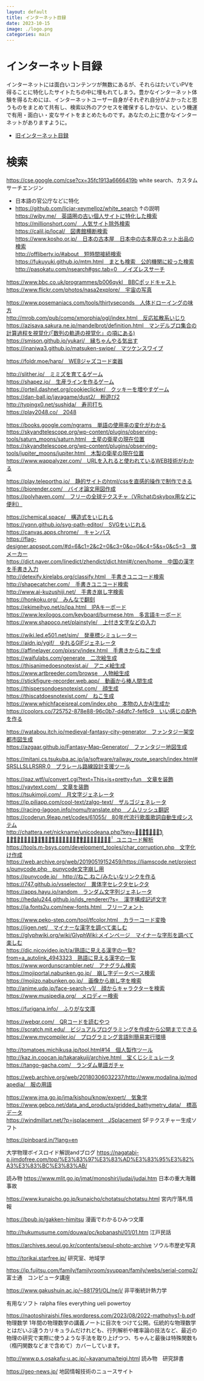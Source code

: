 ```yaml
---
layout: default
title: インターネット目録
date: 2023-10-15
image: ./logo.png
categories: main
---
```

# インターネット目録
インターネットには面白いコンテンツが無数にあるが、それらはたいていPVを得ることに特化したサイトたちの中に埋もれてしまう。豊かなインターネット体験を得るためには、インターネットユーザー自身がそれぞれ自分がよかったと思うものをまとめて共有し、検索以外のアクセスを確保するしかない、という機運で有用・面白い・変なサイトをまとめたものです。あなたの上に豊かなインターネットがありますように。  
- [旧インターネット目録](21)

# 検索
https://cse.google.com/cse?cx=35fc1913a6666419b white search、カスタムサーチエンジン
- 日本語の官公庁などに特化
- https://github.com/licjar-xeymelloz/white_search ↑の説明  
https://wiby.me/　英語圏の古い個人サイトに特化した検索  
https://millionshort.com/　人気サイト除外検索  
https://calil.jp/local/　図書館横断検索  
https://www.kosho.or.jp/　日本の古本屋　日本中の古本屋のネット出品の検索  
http://offliberty.io/#about　短時間接続検索  
https://fukuyuki.github.io/mtm.html　まとも検索　公的機関に絞った検索  
http://pasokatu.com/nsearch#gsc.tab=0　ノイズレスサーチ  


https://www.bbc.co.uk/programmes/b006qykl　BBCポッドキャスト  
https://www.flickr.com/photos/nasa2explore/　宇宙の写真  


https://www.posemaniacs.com/tools/thirtyseconds　人体ドローイングの味方  
http://mrob.com/pub/comp/xmorphia/ogl/index.html　反応拡散系いじり  
https://azisava.sakura.ne.jp/mandelbrot/definition.html　マンデルブロ集合の計算過程を視覚化(「数列の軌道の視覚化」の項にある)  
https://smison.github.io/yukari/　縁ちゃんやる気出す  
https://inaniwa3.github.io/matsuken-swipe/　マツケンスワイプ  


https://foldr.moe/harp/　WEBジャズコード楽器  


http://slither.io/　ミミズを育てるゲーム  
https://shapez.io/　生産ラインを作るゲーム  
https://orteil.dashnet.org/cookieclicker/　クッキーを増やすゲーム  
https://dan-ball.jp/javagame/dust2/　粉遊び2  
http://typingx0.net/sushida/　寿司打ち  
https://play2048.co/　2048  


https://books.google.com/ngrams　単語の使用率の変化がわかる  
https://skyandtelescope.org/wp-content/plugins/observing-tools/saturn_moons/saturn.html　土星の衛星の現在位置  
https://skyandtelescope.org/wp-content/plugins/observing-tools/jupiter_moons/jupiter.html　木製の衛星の現在位置  
https://www.wappalyzer.com/　URLを入れると使われているWEB技術がわかる  


https://play.teleporthq.io/　静的サイトのhtml/cssを直感的操作で制作できる  
https://biorender.com/　バイオ論文用図作成  
https://polyhaven.com/　フリーの全球テクスチャ（VRchatのskybox用などに便利）  


https://chemical.space/　構造式をいじれる  
https://yqnn.github.io/svg-path-editor/　SVGをいじれる  
https://canvas.apps.chrome/　キャンバス  
https://flag-designer.appspot.com/#d=6&c1=2&c2=0&c3=0&o=0&c4=5&s=0&c5=3　旗メーカー  
https://dict.naver.com/linedict/zhendict/dict.html#/cnen/home　中国の漢字を手書き入力  
http://detexify.kirelabs.org/classify.html　手書きユニコード検索  
http://shapecatcher.com/　手書きユニコード検索  
http://www.ai-kuzushiji.net/　手書き崩し字検索  
https://honkoku.org/　みんなで翻刻  
https://ekimeihyo.net/o/ipa.html　IPAキーボード  
https://www.lexilogos.com/keyboard/burmese.htm　多言語キーボード  
https://www.shapoco.net/plainstyle/　上付き文字などの入力  


https://wiki.led.e501.net/sim/　発車標シミュレーター  
https://aidn.jp/ygif/　ゆれるGIFジェネレータ  
https://affinelayer.com/pixsrv/index.html　手書きからねこ生成  
https://waifulabs.com/generate　二次絵生成  
https://thisanimedoesnotexist.ai/　アニメ絵生成  
https://www.artbreeder.com/browse　人物絵生成  
https://stickfigure-recorder.web.app/　動画から棒人間生成  
https://thispersondoesnotexist.com/　顔生成  
https://thiscatdoesnotexist.com/　ねこ生成  
https://www.whichfaceisreal.com/index.php　本物の人かAI生成か  
https://coolors.co/725752-878e88-96c0b7-d4dfc7-fef6c9　いい感じの配色を作る  


https://watabou.itch.io/medieval-fantasy-city-generator　ファンタジー架空都市図生成  
https://azgaar.github.io/Fantasy-Map-Generator/　ファンタジー地図生成  


https://mitani.cs.tsukuba.ac.jp/ja/software/railway_route_search/index.html#SRSLLSLLRSRR,0　プラレール路線設計支援ツール  


https://qaz.wtf/u/convert.cgi?text=This+is+pretty+fun　文章を装飾  
https://yaytext.com/　文章を装飾  
https://tsukimoji.com/　月文字ジェネレータ  
https://jp.piliapp.com/cool-text/zalgo-text/　ザルゴジェネレータ  
https://racing-lagoon.info/nomu/translate.php　ノムリッシュ翻訳  
https://coderun.9leap.net/codes/61055/　80年代流行歌風歌詞自動生成システム  
http://chattera.net/nickname/unicodeana.php?key=午̷̖̺͈̆͛͝前̧̢̖̫̊3̘̦時̗͡の̶̛̘̙̤̙̌̉͢い̷゙̊̈̓̓̅ば̬̬̩͈̊͡ら゙̜̩̹ぎ̫̺̓ͣ̕͡げ̧̛̩̞̽ん゙̨̼̗̤̂̄　ユニコード解析  
https://tools.m-bsys.com/development_tooles/char_corruption.php　文字化け作成  
https://web.archive.org/web/20190519152459/https://liamscode.net/projects/punycode.php　punycode文字崩し用  
https://punycode.jp/　http://ねこ.ねこ/みたいなリンクを作る  
https://747.github.io/vsselector/　異体字セレクタセレクタ  
https://apps.hayu.io/random　ランダム文字列ジェネレータ  
https://hedalu244.github.io/ids_renderer/?s=　漢字構成記述文字  
https://ja.fonts2u.com/new-fonts.html　フリーフォント  


https://www.peko-step.com/tool/tfcolor.html　カラーコード変換  
https://jigen.net/　マイナーな漢字を調べて楽しむ  
https://glyphwiki.org/wiki/GlyphWiki:メインページ　マイナーな字形を調べて楽しむ  
https://dic.nicovideo.jp/t/a/熟語に見える漢字の一覧?from=a_autolink_4943323　熟語に見える漢字の一覧  
https://www.wordunscrambler.net/　アナグラム検索  
https://mojiportal.nabunken.go.jp/　崩し字データベース検索  
https://mojizo.nabunken.go.jp/　画像から崩し字を検索  
http://anime.udp.jp/face-search-v1/　顔からキャラクターを検索  
https://www.musipedia.org/　メロディー検索  




https://furigana.info/　ふりがな文庫  


https://webqr.com/　QRコードを読むやつ  
https://scratch.mit.edu/　ビジュアルプログラミングを作成から公開までできる  
https://www.mycompiler.io/　プログラミング言語別簡易実行環境  




http://tomatoes.michikusa.jp/tool.html#14　個人製作ツール  
http://kaz.in.coocan.jp/takarakuji/archive.html　宝くじシミュレータ  
https://tango-gacha.com/　ランダム単語ガチャ  


https://web.archive.org/web/20180306032237/http://www.modalina.jp/modapedia/　服の用語  


https://www.jma.go.jp/jma/kishou/know/expert/　気象学  
https://www.gebco.net/data_and_products/gridded_bathymetry_data/　標高データ  
https://windmillart.net/?p=jsplacement　JSplacement SFテクスチャー生成ソフト  



https://pinboard.in/?lang=en  


大学物理ボイスロイド解説andブログ
https://nagatabi-p.jimdofree.com/top/%E3%83%97%E3%83%AD%E3%83%95%E3%82%A3%E3%83%BC%E3%83%AB/

読み物
https://www.mlit.go.jp/jmat/monoshiri/judai/judai.htm 日本の重大海難事故

https://www.kunaicho.go.jp/kunaicho/chotatsu/chotatsu.html 宮内庁落札情報

https://bpub.jp/gakken-himitsu
漫画でわかるひみつ文庫

http://hukumusume.com/douwa/pc/kobanashi/01/01.htm
江戸民話


https://archives.seoul.go.kr/contents/seoul-photo-archive
ソウル市歴史写真

http://torikai.starfree.jp/
研究室、地域学

https://jp.fujitsu.com/family/familyroom/syuppan/family/webs/serial-comp2/
富士通　コンピュータ講座

https://www.gakushuin.ac.jp/~881791/OL/ne/j/
非平衡統計熱力学


有用なソフト
ralpha
files
everything
ueli
powertoy

https://naotoshiraishi.files.wordpress.com/2023/08/2022-mathphys1-b.pdf 物理数学
1年間の物理数学の講義ノートに目次をつけて公開。伝統的な物理数学とはだいぶ違うカリキュラムだけれども、行列解析や確率論の技法など、最近の物理の研究で実際に使うような手法を取り上げつつ、ちゃんと最後は特殊関数も（楕円関数などまで含めて）カバーしています。

http://www.p.s.osakafu-u.ac.jp/~kayanuma/teigi.html
読み物　研究辞書

https://geo-news.jp/
地図情報技術のニュースサイト

